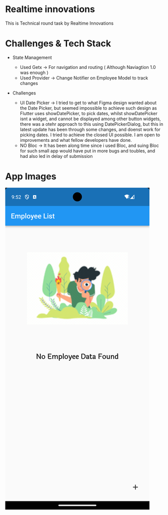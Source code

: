 # Realtime innovations
This is Technical round task by Realtime Innovations

# Challenges & Tech Stack
* State Management
   * Used Getx -> For navigation and routing ( Although Naviagtion 1.0 was enough )
   * Used Provider -> Change Notifier on Employee Model to track changes
    
 
* Challenges
    * UI Date Picker -> I tried to get to what Figma design wanted about the Date Picker, but seemed impossible to achieve such design as Flutter uses showDatePicker, to pick dates, whilst showDatePicker isnt a widget, and cannot be displayed among other button widgets, there was a otehr approach to this using DatePickerDialog, but this in latest update has been through some changes, and doenst work for picking dates.  I tried to achieve the closed UI possible. I am open to improvements and what fellow developers have done.
    * NO Bloc -> It has been along time since i used Bloc, and suing Bloc for such small app would have put in more bugs and toubles, and had also led in delay of submission


# App Images
![Home Screen](https://github.com/Abood2284/realtime_job_task/blob/main/lib/assets/images/1.png)


